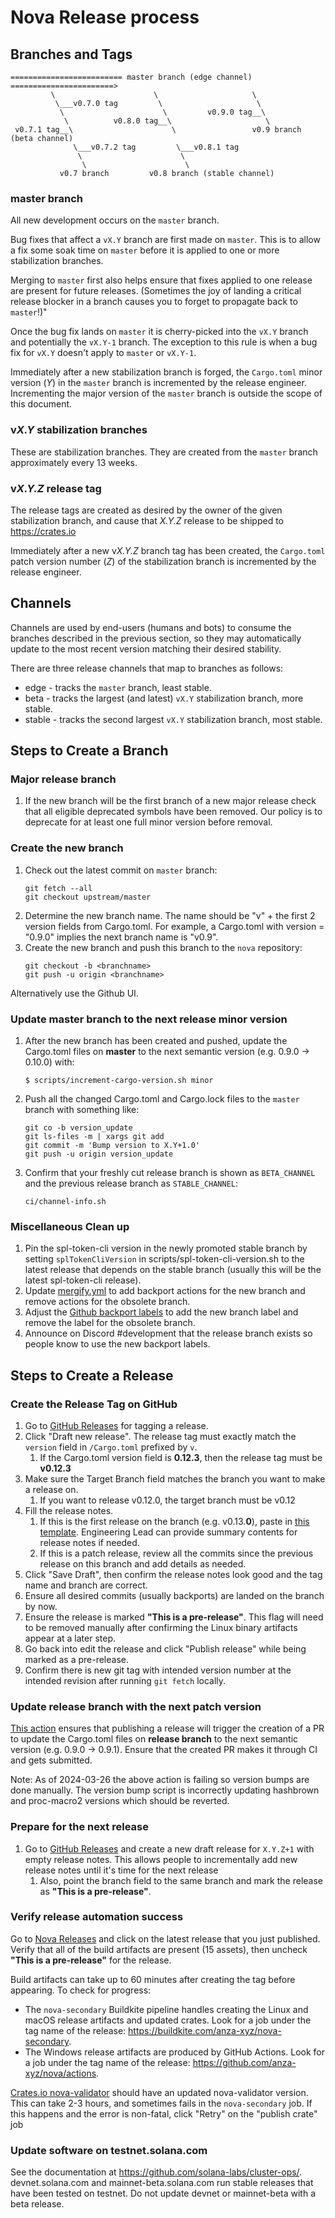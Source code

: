 # Nova Release process

## Branches and Tags

```
========================= master branch (edge channel) =======================>
         \                      \                     \
          \___v0.7.0 tag         \                     \
           \                      \         v0.9.0 tag__\
            \          v0.8.0 tag__\                     \
 v0.7.1 tag__\                      \                 v0.9 branch (beta channel)
              \___v0.7.2 tag         \___v0.8.1 tag
               \                      \
                \                      \
           v0.7 branch         v0.8 branch (stable channel)

```

### master branch
All new development occurs on the `master` branch.

Bug fixes that affect a `vX.Y` branch are first made on `master`.  This is to
allow a fix some soak time on `master` before it is applied to one or more
stabilization branches.

Merging to `master` first also helps ensure that fixes applied to one release
are present for future releases.  (Sometimes the joy of landing a critical
release blocker in a branch causes you to forget to propagate back to
`master`!)"

Once the bug fix lands on `master` it is cherry-picked into the `vX.Y` branch
and potentially the `vX.Y-1` branch.  The exception to this rule is when a bug
fix for `vX.Y` doesn't apply to `master` or `vX.Y-1`.

Immediately after a new stabilization branch is forged, the `Cargo.toml` minor
version (*Y*) in the `master` branch is incremented by the release engineer.
Incrementing the major version of the `master` branch is outside the scope of
this document.

### v*X.Y* stabilization branches
These are stabilization branches. They are created from the `master` branch approximately
every 13 weeks.

### v*X.Y.Z* release tag
The release tags are created as desired by the owner of the given stabilization
branch, and cause that *X.Y.Z* release to be shipped to https://crates.io

Immediately after a new v*X.Y.Z* branch tag has been created, the `Cargo.toml`
patch version number (*Z*) of the stabilization branch is incremented by the
release engineer.

## Channels
Channels are used by end-users (humans and bots) to consume the branches
described in the previous section, so they may automatically update to the most
recent version matching their desired stability.

There are three release channels that map to branches as follows:
* edge - tracks the `master` branch, least stable.
* beta - tracks the largest (and latest) `vX.Y` stabilization branch, more stable.
* stable - tracks the second largest `vX.Y` stabilization branch, most stable.

## Steps to Create a Branch

### Major release branch
1. If the new branch will be the first branch of a new major release check that
all eligible deprecated symbols have been removed. Our policy is to deprecate
for at least one full minor version before removal.

### Create the new branch
1. Check out the latest commit on `master` branch:
    ```
    git fetch --all
    git checkout upstream/master
    ```
1. Determine the new branch name.  The name should be "v" + the first 2 version fields
   from Cargo.toml.  For example, a Cargo.toml with version = "0.9.0" implies
   the next branch name is "v0.9".
1. Create the new branch and push this branch to the `nova` repository:
    ```
    git checkout -b <branchname>
    git push -u origin <branchname>
    ```

Alternatively use the Github UI.

### Update master branch to the next release minor version

1. After the new branch has been created and pushed, update the Cargo.toml files on **master** to the next semantic version (e.g. 0.9.0 -> 0.10.0) with:
     ```
     $ scripts/increment-cargo-version.sh minor
     ```
1. Push all the changed Cargo.toml and Cargo.lock files to the `master` branch with something like:
    ```
    git co -b version_update
    git ls-files -m | xargs git add
    git commit -m 'Bump version to X.Y+1.0'
    git push -u origin version_update
    ```
1. Confirm that your freshly cut release branch is shown as `BETA_CHANNEL` and the previous release branch as `STABLE_CHANNEL`:
    ```
    ci/channel-info.sh
    ```

### Miscellaneous Clean up

1. Pin the spl-token-cli version in the newly promoted stable branch by setting `splTokenCliVersion` in scripts/spl-token-cli-version.sh to the latest release that depends on the stable branch (usually this will be the latest spl-token-cli release).
1. Update [mergify.yml](https://github.com/anza-xyz/nova/blob/master/.mergify.yml) to add backport actions for the new branch and remove actions for the obsolete branch.
1. Adjust the [Github backport labels](https://github.com/anza-xyz/nova/labels) to add the new branch label and remove the label for the obsolete branch.
1. Announce on Discord #development that the release branch exists so people know to use the new backport labels.

## Steps to Create a Release

### Create the Release Tag on GitHub

1. Go to [GitHub Releases](https://github.com/anza-xyz/nova/releases) for tagging a release.
1. Click "Draft new release".  The release tag must exactly match the `version`
   field in `/Cargo.toml` prefixed by `v`.
   1.  If the Cargo.toml version field is **0.12.3**, then the release tag must be **v0.12.3**
1. Make sure the Target Branch field matches the branch you want to make a release on.
   1.  If you want to release v0.12.0, the target branch must be v0.12
1. Fill the release notes.
   1.  If this is the first release on the branch (e.g. v0.13.**0**), paste in [this
   template](https://raw.githubusercontent.com/anza-xyz/nova/master/.github/RELEASE_TEMPLATE.md).  Engineering Lead can provide summary contents for release notes if needed.
   1. If this is a patch release, review all the commits since the previous release on this branch and add details as needed.
1. Click "Save Draft", then confirm the release notes look good and the tag name and branch are correct.
1. Ensure all desired commits (usually backports) are landed on the branch by now.
1. Ensure the release is marked **"This is a pre-release"**.  This flag will need to be removed manually after confirming the Linux binary artifacts appear at a later step.
1. Go back into edit the release and click "Publish release" while being marked as a pre-release.
1. Confirm there is new git tag with intended version number at the intended revision after running `git fetch` locally.


### Update release branch with the next patch version

[This action](https://github.com/anza-xyz/nova/blob/master/.github/workflows/increment-cargo-version-on-release.yml) ensures that publishing a release will trigger the creation of a PR to update the Cargo.toml files on **release branch** to the next semantic version (e.g. 0.9.0 -> 0.9.1). Ensure that the created PR makes it through CI and gets submitted.

Note: As of 2024-03-26 the above action is failing so version bumps are done manually. The version bump script is incorrectly updating hashbrown and proc-macro2 versions which should be reverted.

### Prepare for the next release
1.  Go to [GitHub Releases](https://github.com/anza-xyz/nova/releases) and create a new draft release for `X.Y.Z+1` with empty release notes.  This allows people to incrementally add new release notes until it's time for the next release
    1. Also, point the branch field to the same branch and mark the release as **"This is a pre-release"**.

### Verify release automation success
Go to [Nova Releases](https://github.com/anza-xyz/nova/releases) and click on the latest release that you just published.
Verify that all of the build artifacts are present (15 assets), then uncheck **"This is a pre-release"** for the release.

Build artifacts can take up to 60 minutes after creating the tag before
appearing.  To check for progress:
* The `nova-secondary` Buildkite pipeline handles creating the Linux and macOS release artifacts and updated crates.  Look for a job under the tag name of the release: https://buildkite.com/anza-xyz/nova-secondary.
* The Windows release artifacts are produced by GitHub Actions.  Look for a job under the tag name of the release: https://github.com/anza-xyz/nova/actions.

[Crates.io nova-validator](https://crates.io/crates/nova-validator) should have an updated nova-validator version.  This can take 2-3 hours, and sometimes fails in the `nova-secondary` job.
If this happens and the error is non-fatal, click "Retry" on the "publish crate" job

### Update software on testnet.solana.com
See the documentation at https://github.com/solana-labs/cluster-ops/. devnet.solana.com and mainnet-beta.solana.com run stable releases that have been tested on testnet. Do not update devnet or mainnet-beta with a beta release.
